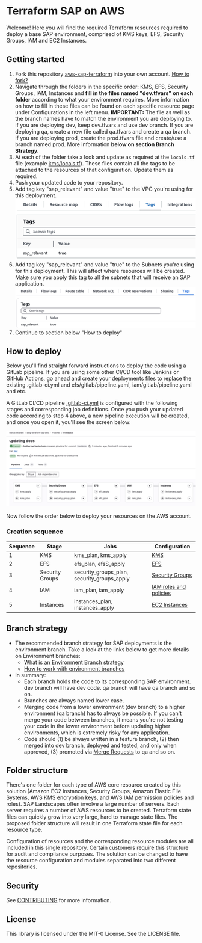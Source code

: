 # Terraform SAP on AWS

Welcome! Here you will find the required Terraform resources required to deploy a base SAP environment, comprised of KMS keys, EFS, Security Groups, IAM and EC2 Instances.

## Getting started

1. Fork this repository [aws-sap-terraform](https://github.com/aws-samples/aws-sap-terraform) into your own account. [How to fork?](https://docs.github.com/en/pull-requests/collaborating-with-pull-requests/working-with-forks/fork-a-repo)
2. Navigate through the folders in the specific order: KMS, EFS, Security Groups, IAM, Instances and **fill in the files named "dev.tfvars" on each folder** according to what your environment requires. More information on how to fill in these files can be found on each specific resource page under Configurations in the left menu. **IMPORTANT:** The file as well as the branch names have to match the environment you are deploying to. If you are deploying dev, keep dev.tfvars and use dev branch. If you are deploying qa, create a new file called qa.tfvars and create a qa branch. If you are deploying prod, create the prod.tfvars file and create/use a branch named prod. More information **below on section Branch Strategy**.
3. At each of the folder take a look and update as required at the ```locals.tf``` file (example [kms/locals.tf](https://github.com/aws-samples/aws-sap-terraform/blob/main/kms/locals.tf)). These files contain all the tags to be attached to the resources of that configuration. Update them as required.
4. Push your updated code to your repository.
5. Add tag key "sap_relevant" and value "true" to the VPC you're using for this deployment.
![VPC tag](images/vpc-tag.png)
6. Add tag key "sap_relevant" and value "true" to the Subnets you're using for this deployment. This will affect where resources will be created. Make sure you apply this tag to all the subnets that will receive an SAP application.
![Subnet tag](images/subnet-tag.png)
7. Continue to section below "How to deploy"

## How to deploy

Below you'll find straight forward instructions to deploy the code using a GitLab pipeline. If you are using some other CI/CD tool like Jenkins or GitHub Actions, go ahead and create your deployments files to replace the existing .gitlab-ci.yml and efs/gitlab/pipeline.yaml, iam/gitlab/pipeline.yaml and etc.

A GitLab CI/CD pipeline [.gitlab-ci.yml](https://github.com/aws-samples/aws-sap-terraform/blob/main/.gitlab-ci.yml) is configured with the following stages and corresponding job definitions. Once you push your updated code according to step 4 above, a new pipeline execution will be created, and once you open it, you'll see the screen below:

![Pipeline overview](images/pipeline-overview.png)

Now follow the order below to deploy your resources on the AWS account.

### Creation sequence

| Sequence | Stage | Jobs | Configuration
|------|-------|-----|-----
|1|KMS|kms_plan, kms_apply| [KMS](kms/README.md)
|2|EFS|efs_plan, efsS_apply| [EFS](efs/README.md)
|3|Security Groups|security_groups_plan, security_groups_apply| [Security Groups](security_group/README.md)
|4|IAM|iam_plan, iam_apply| [IAM roles and policies](iam/README.md)
|5|Instances|instances_plan, instances_apply| [EC2 Instances](ec2_instance/README.md)

## Branch strategy

- The recommended branch strategy for SAP deployments is the environment branch. Take a look at the links below to get more details on Environment branches:
  - [What is an Environment Branch strategy](https://www.wearefine.com/news/insights/env-branching-with-git/)
  - [How to work with environment branches](https://docs.dataops.live/docs/environment-management/branching-strategies/#overview-git-branches)
- In summary:
  - Each branch holds the code to its corresponding SAP environment. dev branch will have dev code. qa branch will have qa branch and so on.
  - Branches are always named lower case.
  - Merging code from a lower environment (dev branch) to a higher environment (qa branch) has to always be possible. If you can't merge your code between branches, it means you're not testing your code in the lower environment before updating higher environments, which is extremely risky for any application.
  - Code should (1) be always written in a feature branch, (2) then merged into dev branch, deployed and tested, and only when approved, (3) promoted via [Merge Requests](https://docs.github.com/en/pull-requests/collaborating-with-pull-requests/incorporating-changes-from-a-pull-request/merging-a-pull-request) to qa and so on.

## Folder structure 

There's one folder for each type of AWS core resource created by this solution (Amazon EC2 instances, Security Groups, Amazon Elastic File Systems, AWS KMS encryption keys, and AWS IAM permission policies and roles). 
SAP Landscapes often involve a large number of servers. Each server requires a number of AWS resources to be created. Terraform state files can quickly grow into very large, hard to manage state files. The proposed folder structure  will result in one Terraform state file for each resource type.  

Configuration of resources and the corresponding resource modules are all included in this single repository. Certain customers require this structure for audit and compliance purposes. The solution can be changed to have the resource configuration and modules separated into two different repositories. 

## Security

See [CONTRIBUTING](CONTRIBUTING.md#security-issue-notifications) for more information.

## License

This library is licensed under the MIT-0 License. See the LICENSE file.
